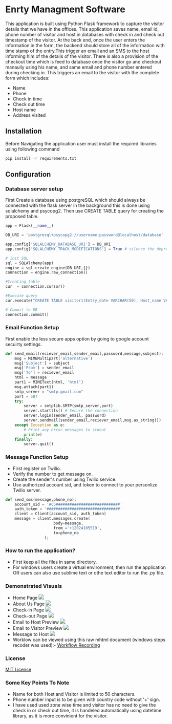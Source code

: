 # Enrty Managment Software
This application is built using Python Flask framework to capture the visitor details that we have in the offices. This application saves name, email id, phone number of visitor and host in databases with check in and check out timestamp of the visitor. 
At the back end, once the user enters the information in the form, the backend should store all of the information with time stamp of the entry.This trigger an email and an SMS to the host informing him of the details of the visitor. There is also a provision of the checkout time which is feed to database once the visitor go and checkout manaully using his name, and same email and phone number entered during checking in. This triggers an email to the visitor with the complete form which includes:
- Name     
- Phone
- Check in time
- Check out time
- Host name
- Address visited

## Installation
Before Navigating the application user must install the required libraries using following command
``` bash
pip install -r requirements.txt
```

## Configuration

### Database server setup
First Create a database using postgreSQL which should always be connected with the flask server in the background this is done using sqlalchemy and psycopg2. Then use CREATE TABLE query for creating the proposed table.
```python
app = Flask(__name__)

DB_URI = 'postgresql+psycopg2://username:password@localhost/database'

app.config['SQLALCHEMY_DATABASE_URI'] = DB_URI
app.config['SQLALCHEMY_TRACK_MODIFICATIONS'] = True # silence the deprecation warning

# init SQL
sql = SQLAlchemy(app)
engine = sql.create_engine(DB_URI,{})
connection = engine.raw_connection()

#Creating table 
cur  = connection.cursor()

#Execute query
cur.execute("CREATE TABLE visitor1(Entry_date VARCHAR(50), Host_name VARCHAR(255), Host_email VARCHAR(255), Host_contact_no VARCHAR(12), Visitor_name VARCHAR(255), Visitor_email VARCHAR(255), Visitor_contact_no VARCHAR(12), check_in_time VARCHAR(50), check_out_time VARCHAR(50))")

# Commit to DB
connection.commit()
```

### Email Function Setup
First enable the less secure apps option by going to google account secuirty settings.
```python
def send_email(reciever_email,sender_email,password,message,subject):
    msg = MIMEMultipart('alternative')
    msg['Subject'] = subject
    msg['From'] = sender_email
    msg['To'] = reciever_email
    html = message
    part1 = MIMEText(html, 'html')
    msg.attach(part1)
    smtp_server = "smtp.gmail.com"
    port = 587
    try:
        server = smtplib.SMTP(smtp_server,port)
        server.starttls() # Secure the connection
        server.login(sender_email, password)
        server.sendmail(sender_email,reciever_email,msg.as_string()) 
    except Exception as e:
        # Print any error messages to stdout
        print(e)
    finally:
        server.quit() 
```

### Message Function Setup
* First register on Twilio.
* Verify the number to get message on.
* Create the sender's number using Twilio service.
* Use authorized account sid, and token to connect to your personlize Twilio server. 
```python
def send_sms(message,phone_no):
    account_sid = 'AC5############################'
    auth_token = '################################'
    client = Client(account_sid, auth_token)
    message = client.messages.create(
                     body=message,
                     from_='+12024105519',
                     to=phone_no
                 );
```
### How to run the application?
* First keep all the files in same directory.
* For windows users create a virtual environment, then run the application OR users can also use sublime text or othe text editor to run the .py file.

### Demonstrated Visuals
- Home Page
![](https://github.com/as791/Enrty-Managment-Software/blob/master/Screenshots/home%20page.png)
- About Us Page
![](https://github.com/as791/Enrty-Managment-Software/blob/master/Screenshots/about%20us%20page.png)
- Check-in Page
![](https://github.com/as791/Enrty-Managment-Software/blob/master/Screenshots/checkin%20page.png)
- Check-out Page
![](https://github.com/as791/Enrty-Managment-Software/blob/master/Screenshots/checkout%20page.png)
- Email to Host Preview
![](https://github.com/as791/Enrty-Managment-Software/blob/master/Screenshots/emailtohost.jpeg)
- Email to Visitor Preview
![](https://github.com/as791/Enrty-Managment-Software/blob/master/Screenshots/emailtovisitor.jpeg)
- Message to Host
![](https://github.com/as791/Enrty-Managment-Software/blob/master/Screenshots/smstohost.jpeg)
- Worklow can be viewed using this raw mhtml document (windows steps recoder was used):- [Workflow Recording](https://raw.githubusercontent.com/as791/Enrty-Managment-Software/master/workflow/Recording_20191128_1930.mht)

### License
[MIT License](https://choosealicense.com/licenses/mit/)

### Some Key Points To Note
- Name for both Host and Visitor is limited to 50 characters.
- Phone number input is to be given with country code without '+' sign. 
- I have used used zone wise time and visitor has no need to give the check in or check out time, it is handeled automatically using datetime library, as it is more convinient for the visitor.

